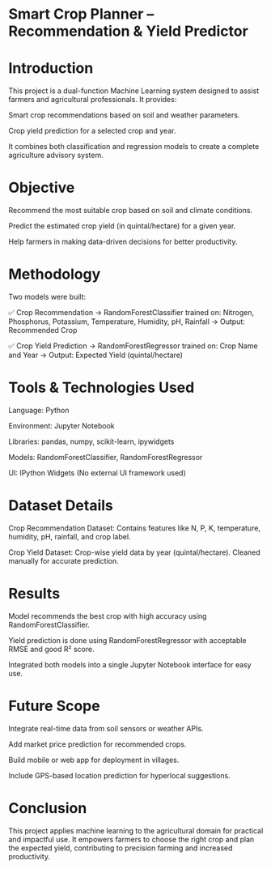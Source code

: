 # Smart Crop Planner – Recommendation & Yield Predictor
# Introduction
This project is a dual-function Machine Learning system designed to assist farmers and agricultural professionals. It provides:

Smart crop recommendations based on soil and weather parameters.

Crop yield prediction for a selected crop and year.

It combines both classification and regression models to create a complete agriculture advisory system.

# Objective
Recommend the most suitable crop based on soil and climate conditions.

Predict the estimated crop yield (in quintal/hectare) for a given year.

Help farmers in making data-driven decisions for better productivity.

 # Methodology
Two models were built:

✅ Crop Recommendation
→ RandomForestClassifier trained on:
Nitrogen, Phosphorus, Potassium, Temperature, Humidity, pH, Rainfall
→ Output: Recommended Crop

✅ Crop Yield Prediction
→ RandomForestRegressor trained on:
Crop Name and Year
→ Output: Expected Yield (quintal/hectare)

 # Tools & Technologies Used
Language: Python

Environment: Jupyter Notebook

Libraries: pandas, numpy, scikit-learn, ipywidgets

Models: RandomForestClassifier, RandomForestRegressor

UI: IPython Widgets (No external UI framework used)

 # Dataset Details
Crop Recommendation Dataset:
Contains features like N, P, K, temperature, humidity, pH, rainfall, and crop label.

Crop Yield Dataset:
Crop-wise yield data by year (quintal/hectare). Cleaned manually for accurate prediction.

# Results
Model recommends the best crop with high accuracy using RandomForestClassifier.

Yield prediction is done using RandomForestRegressor with acceptable RMSE and good R² score.

Integrated both models into a single Jupyter Notebook interface for easy use.

# Future Scope
Integrate real-time data from soil sensors or weather APIs.

Add market price prediction for recommended crops.

Build mobile or web app for deployment in villages.

Include GPS-based location prediction for hyperlocal suggestions.

# Conclusion
This project applies machine learning to the agricultural domain for practical and impactful use.
It empowers farmers to choose the right crop and plan the expected yield, contributing to precision farming and increased productivity.
